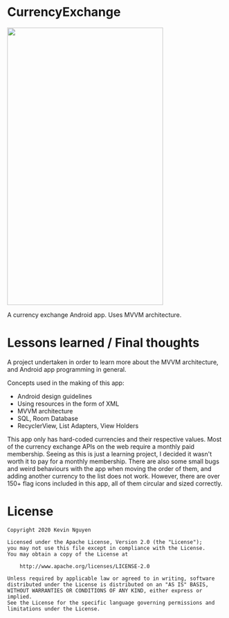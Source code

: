 # CurrencyExchange

<img src="https://github.com/kmnthecoder/CurrencyExchange/blob/mvvm-convert/demo/currency_demo.gif" width="360" height="640">

A currency exchange Android app. Uses MVVM architecture.

# Lessons learned / Final thoughts

A project undertaken in order to learn more about the MVVM architecture, and Android app programming in general.

Concepts used in the making of this app:
- Android design guidelines
- Using resources in the form of XML
- MVVM architecture
- SQL, Room Database
- RecyclerView, List Adapters, View Holders

This app only has hard-coded currencies and their respective values. Most of the currency exchange APIs on the web require a monthly paid membership. Seeing as this is just a learning project, I decided it wasn't worth it to pay for a monthly membership. There are also some small bugs and weird behaviours with the app when moving the order of them, and adding another currency to the list does not work. However, there are over 150+ flag icons included in this app, all of them circular and sized correctly.

# License

    Copyright 2020 Kevin Nguyen

    Licensed under the Apache License, Version 2.0 (the "License");
    you may not use this file except in compliance with the License.
    You may obtain a copy of the License at

        http://www.apache.org/licenses/LICENSE-2.0

    Unless required by applicable law or agreed to in writing, software
    distributed under the License is distributed on an "AS IS" BASIS,
    WITHOUT WARRANTIES OR CONDITIONS OF ANY KIND, either express or implied.
    See the License for the specific language governing permissions and
    limitations under the License.
